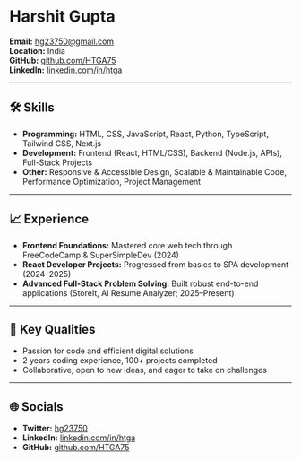 # Harshit Gupta

**Email:** hg23750@gmail.com  
**Location:** India  
**GitHub:** [github.com/HTGA75](https://github.com/HTGA75)  
**LinkedIn:** [linkedin.com/in/htga](https://linkedin.com/in/htga)

---

## 🛠️ Skills
- **Programming:** HTML, CSS, JavaScript, React, Python, TypeScript, Tailwind CSS, Next.js
- **Development:** Frontend (React, HTML/CSS), Backend (Node.js, APIs), Full-Stack Projects
- **Other:** Responsive & Accessible Design, Scalable & Maintainable Code, Performance Optimization, Project Management

---

## 📈 Experience
- **Frontend Foundations:** Mastered core web tech through FreeCodeCamp & SuperSimpleDev (2024)
- **React Developer Projects:** Progressed from basics to SPA development (2024–2025)
- **Advanced Full-Stack Problem Solving:** Built robust end-to-end applications (StoreIt, AI Resume Analyzer; 2025–Present)

---

## 🌟 Key Qualities
- Passion for code and efficient digital solutions
- 2 years coding experience, 100+ projects completed
- Collaborative, open to new ideas, and eager to take on challenges

---

## 🌐 Socials
- **Twitter:** [hg23750](https://twitter.com/hg23750)
- **LinkedIn:** [linkedin.com/in/htga](https://linkedin.com/in/htga)
- **GitHub:** [github.com/HTGA75](https://github.com/HTGA75)
